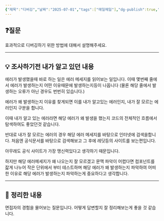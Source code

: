 ```yaml
---
{"제목":"디버깅","날짜":"2025-07-01","tags":["매일메일"],"dg-publish":true,"permalink":"/매일메일/25년7월/디버깅/","dgPassFrontmatter":true,"created":"2025-07-01T12:31:58.037+09:00","updated":"2025-07-01T12:40:59.416+09:00"}
---
```


## ❓질문

효과적으로 디버깅하기 위한 방법에 대해서 설명해주세요.

---
## 💡 조사하기전 내가 알고 있던 내용

에러가 발생했을때 바로 하는 일은 에러 메세지를 읽어보는 일입니다.
이때 몇번째 줄에서 에러가 발생하는지 어떤 이유때문에 발생하는지등이 나옵니다 (물론 해당 줄에서 발생하는 오류가 아닌 경우도 번번히 있습니다.)

에러가 왜 발생하는지 이유를 찾게되면 이를 내가 알고있는 에러인지, 내가 잘 모르는 에러인지 구분을 합니다.

이때 내가 알고 있는 에러라면 해당 에러가 왜 발생을 했는지 코드의 전체적인 흐름에서 탐색하여도 좋았던것 같습니다.

반대로 내가 잘 모르는 에러의 경우 해당 에러 메세지를 바탕으로 인터넷에 검색을합니다. 처음엔 공식문서를 바탕으로 검색해보고 그 후에 레딧등의 사이트를 보는편입니다.

아무래도 공식 사이트가 가장 맹신력있다고 생각하기 때문입니다.

하지만 해당 에러메세지가 왜 나오는지 잘 모르겠고 문맥 파악이 어렵다면 컴포넌트를 잛게 나누어 작은 단위에서 부터 테스트하며 해당 에러가 왜 발생하는지 파악하여 어떠한 이유로 해당 에러가 발생하는지 파악하는게 중요하다고 생각합니다.

---
## 🏫 정리한 내용

면접자의 경험을 물어보는 질문입니다. 어떻게 답변할지 잘 정리해보는게 좋을 것 같습니다.